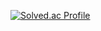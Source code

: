 <!--
### Hi there 👋
**byeongjulee222/byeongjulee222** is a ✨ _special_ ✨ repository because its `README.md` (this file) appears on your GitHub profile.

Here are some ideas to get you started:

- 🔭 I’m currently working on ...
- 🌱 I’m currently learning ...
- 👯 I’m looking to collaborate on ...
- 🤔 I’m looking for help with ...
- 💬 Ask me about ...
- 📫 How to reach me: ...
- 😄 Pronouns: ...
- ⚡ Fun fact: ...

<div align=left>

[![Hits](https://hits.seeyoufarm.com/api/count/incr/badge.svg?url=https%3A%2F%2Fgithub.com%2Fbyeongjulee222&count_bg=%2379C83D&title_bg=%23555555&icon=&icon_color=%23E7E7E7&title=hits&edge_flat=false)](https://hits.seeyoufarm.com) 
-->

[![Solved.ac Profile](http://mazassumnida.wtf/api/v2/generate_badge?boj=juya1503)](https://solved.ac/juya1503/)

<!--
[![Dave's github stats](https://github-readme-stats.vercel.app/api?username=byeongjulee222&show_icons=true&theme=radical)](https://github.com/anuraghazra/github-readme-stats)
</div>
-->
